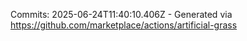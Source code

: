 Commits: 2025-06-24T11:40:10.406Z - Generated via https://github.com/marketplace/actions/artificial-grass
<br>
